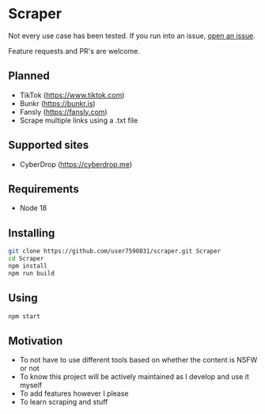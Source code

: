 # Scraper

Not every use case has been tested. If you run into an issue, [open an issue](https://github.com/user7590831/scraper/issues).

Feature requests and PR's are welcome.

## Planned

- TikTok (https://www.tiktok.com)
- Bunkr (https://bunkr.is)
- Fansly (https://fansly.com)
- Scrape multiple links using a .txt file

## Supported sites

- CyberDrop (https://cyberdrop.me)

## Requirements

- Node 18

## Installing

```bash
git clone https://github.com/user7590831/scraper.git Scraper
cd Scraper
npm install
npm run build
```

## Using

```bash
npm start
```

## Motivation

- To not have to use different tools based on whether the content is NSFW or not
- To know this project will be actively maintained as I develop and use it myself
- To add features however I please
- To learn scraping and stuff
